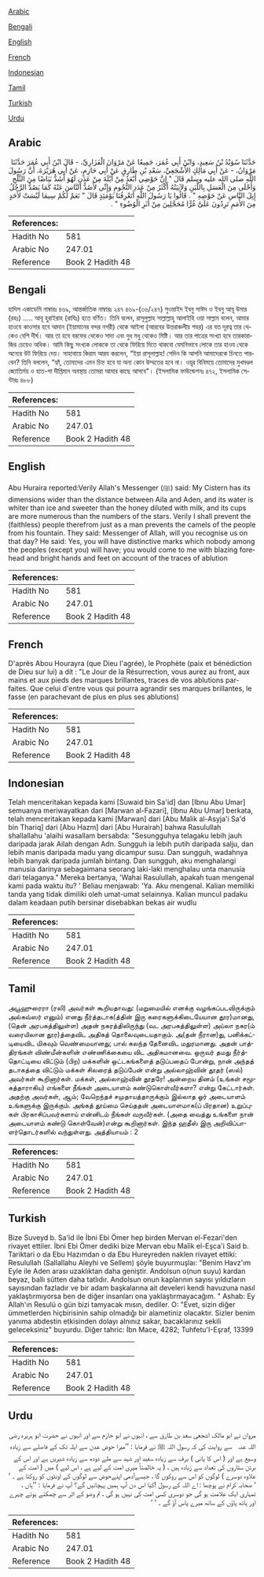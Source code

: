 [Arabic](#arabic)

[Bengali](#bengali)

[English](#english)

[French](#french)

[Indonesian](#indonesian)

[Tamil](#tamil)

[Turkish](#turkish)

[Urdu](#urdu)

## Arabic


<div dir="rtl" lang="ar" style={{fontSize:'larger',backgroundColor:'#f8f9fa',padding:20}}>
حَدَّثَنَا سُوَيْدُ بْنُ سَعِيدٍ، وَابْنُ أَبِي عُمَرَ، جَمِيعًا عَنْ مَرْوَانَ الْفَزَارِيِّ، - قَالَ ابْنُ أَبِي عُمَرَ حَدَّثَنَا مَرْوَانُ، - عَنْ أَبِي مَالِكٍ الأَشْجَعِيِّ، سَعْدِ بْنِ طَارِقٍ عَنْ أَبِي حَازِمٍ، عَنْ أَبِي هُرَيْرَةَ، أَنَّ رَسُولَ اللَّهِ صلى الله عليه وسلم قَالَ ‏"‏ إِنَّ حَوْضِي أَبْعَدُ مِنْ أَيْلَةَ مِنْ عَدَنٍ لَهُوَ أَشَدُّ بَيَاضًا مِنَ الثَّلْجِ وَأَحْلَى مِنَ الْعَسَلِ بِاللَّبَنِ وَلآنِيَتُهُ أَكْثَرُ مِنْ عَدَدِ النُّجُومِ وَإِنِّي لأَصُدُّ النَّاسَ عَنْهُ كَمَا يَصُدُّ الرَّجُلُ إِبِلَ النَّاسِ عَنْ حَوْضِهِ ‏"‏ ‏.‏ قَالُوا يَا رَسُولَ اللَّهِ أَتَعْرِفُنَا يَوْمَئِذٍ قَالَ ‏"‏ نَعَمْ لَكُمْ سِيمَا لَيْسَتْ لأَحَدٍ مِنَ الأُمَمِ تَرِدُونَ عَلَىَّ غُرًّا مُحَجَّلِينَ مِنْ أَثَرِ الْوُضُوءِ ‏"‏ ‏.‏
</div>
<div style={{backgroundColor:'#f8f9fa',padding:20, marginBottom: 10}}><table> <thead> <tr> <th>References:</th> <th></th> </tr> </thead> <tbody><tr><td>Hadith No</td><td>581</td></tr><tr><td>Arabic No</td><td>247.01</td></tr><tr><td>Reference</td><td>Book 2 Hadith 48</td></tr></tbody></table></div>

## Bengali


<div dir="ltr" lang="bn" style={{fontSize:'larger',backgroundColor:'#f8f9fa',padding:20}}>
হাদিস একাডেমি নাম্বারঃ ৪৬৯, আন্তর্জাতিক নাম্বারঃ ২৪৭ ৪৬৯-(৩৬/২৪৭) সুওয়াইদ ইবনু সাঈদ ও ইবনু আবূ উমার (রহঃ) ..... আবূ হুরাইরাহ (রাযিঃ) হতে বর্ণিত। তিনি বলেন, রাসূলুল্লাহ সাল্লাল্লাহু আলাইহি ওয়া সাল্লাম বলেন, আমার হাওযে কাওসার হবে আদান (ইয়ামানের বন্দর নগরী) থেকে আইলা (আরবের উত্তরাঞ্চলীয় শহর) এর যত দূরত্ব তার থেকেও বেশি দীর্ঘ। আর তা হবে বরফের থেকেও সাদা এবং দুধ মধু থেকেও মিষ্টি। আর তার পাত্রের সংখ্যা হবে তারকারাজির চেয়েও অধিক। আমি কিছু সংখ্যক লোককে তা থেকে ফিরিয়ে দিতে থাকবো যেমনিভাবে লোকে তার হাওয থেকে অন্যের উট ফিরিয়ে দেয়। সাহাবায়ে কিরাম আরয করলেন, “ইয়া রাসূলাল্লাহ! সেদিন কি আপনি আমাদেরকে চিনতে পারবেন? তিনি বললেন, “হ্যাঁ, তোমাদের এমন চিহ্ন হবে যা অন্য কোন উম্মতের হবে না। ওয়ূর বিনিময়ে তোমাদের মুখমণ্ডল জ্যোতির্ময় ও হাত-পা দীপ্তিমান অবস্থায় তোমরা আমার কাছে আসবে"। (ইসলামিক ফাউন্ডেশনঃ ৪৭২, ইসলামিক সেন্টারঃ ৪৮৮)
</div>
<div style={{backgroundColor:'#f8f9fa',padding:20, marginBottom: 10}}><table> <thead> <tr> <th>References:</th> <th></th> </tr> </thead> <tbody><tr><td>Hadith No</td><td>581</td></tr><tr><td>Arabic No</td><td>247.01</td></tr><tr><td>Reference</td><td>Book 2 Hadith 48</td></tr></tbody></table></div>

## English


<div dir="ltr" lang="en" style={{fontSize:'larger',backgroundColor:'#f8f9fa',padding:20}}>
Abu Huraira reported:Verily Allah's Messenger (ﷺ) said: My Cistern has its dimensions wider than the distance between Aila and Aden, and its water is whiter than ice and sweeter than the honey diluted with milk, and its cups are more numerous than the numbers of the stars. Verily I shall prevent the (faithless) people therefrom just as a man prevents the camels of the people from his fountain. They said: Messenger of Allah, will you recognise us on that day? He said: Yes, you will have distinctive marks which nobody among the peoples (except you) will have; you would come to me with blazing forehead and bright hands and feet on account of the traces of ablution
</div>
<div style={{backgroundColor:'#f8f9fa',padding:20, marginBottom: 10}}><table> <thead> <tr> <th>References:</th> <th></th> </tr> </thead> <tbody><tr><td>Hadith No</td><td>581</td></tr><tr><td>Arabic No</td><td>247.01</td></tr><tr><td>Reference</td><td>Book 2 Hadith 48</td></tr></tbody></table></div>

## French


<div dir="ltr" lang="fr" style={{fontSize:'larger',backgroundColor:'#f8f9fa',padding:20}}>
D'après Abou Hourayra (que Dieu l'agrée), le Prophète (paix et bénédiction de Dieu sur lui) a dit : "Le Jour de la Résurrection, vous aurez au front, aux mains et aux pieds des marques brillantes, traces de vos ablutions parfaites. Que celui d'entre vous qui pourra agrandir ses marques brillantes, le fasse (en parachevant de plus en plus ses ablutions)
</div>
<div style={{backgroundColor:'#f8f9fa',padding:20, marginBottom: 10}}><table> <thead> <tr> <th>References:</th> <th></th> </tr> </thead> <tbody><tr><td>Hadith No</td><td>581</td></tr><tr><td>Arabic No</td><td>247.01</td></tr><tr><td>Reference</td><td>Book 2 Hadith 48</td></tr></tbody></table></div>

## Indonesian


<div dir="ltr" lang="id" style={{fontSize:'larger',backgroundColor:'#f8f9fa',padding:20}}>
Telah menceritakan kepada kami [Suwaid bin Sa'id] dan [Ibnu Abu Umar] semuanya meriwayatkan dari [Marwan al-Fazari], [Ibnu Abu Umar] berkata, telah menceritakan kepada kami [Marwan] dari [Abu Malik al-Asyja'i Sa'd bin Thariq] dari [Abu Hazm] dari [Abu Hurairah] bahwa Rasulullah shallallahu 'alaihi wasallam bersabda: "Sesungguhya telagaku lebih jauh daripada jarak Ailah dengan Adn. Sungguh ia lebih putih daripada salju, dan lebih manis daripada madu yang dicampur susu. Dan sungguh, wadahnya lebih banyak daripada jumlah bintang. Dan sungguh, aku menghalangi manusia darinya sebagaimana seorang laki-laki menghalau unta manusia dari telaganya." Mereka bertanya, 'Wahai Rasulullah, apakah tuan mengenal kami pada waktu itu? ' Beliau menjawab: 'Ya. Aku mengenal. Kalian memiliki tanda yang tidak dimiliki oleh umat-umat selainnya. Kalian muncul padaku dalam keadaan putih bersinar disebabkan bekas air wudlu
</div>
<div style={{backgroundColor:'#f8f9fa',padding:20, marginBottom: 10}}><table> <thead> <tr> <th>References:</th> <th></th> </tr> </thead> <tbody><tr><td>Hadith No</td><td>581</td></tr><tr><td>Arabic No</td><td>247.01</td></tr><tr><td>Reference</td><td>Book 2 Hadith 48</td></tr></tbody></table></div>

## Tamil


<div dir="ltr" lang="ta" style={{fontSize:'larger',backgroundColor:'#f8f9fa',padding:20}}>
அபூஹுரைரா (ரலி) அவர்கள் கூறியதாவது: (மறுமையில் எனக்கு வழங்கப்படவிருக்கும் அல்கவ்ஸர் எனும்) எனது நீர்த்தடாக(த்தின் இரு கரைகளுக்கிடையேயான தூர)மானது, (தென் அரபகத்திலுள்ள) அதன் நகரத்திலிருந்து (வட அரபகத்திலுள்ள) அய்லா நகர(ம் வரையிலான தூர)த்தைவிட அதிகத் தொலைவுடையதாகும். அ(தன் நீரான)து, பனிக்கட்டியைவிட மிகவும் வெண்மையானது; பால் கலந்த தேனைவிட மதுரமானது. அதன் பாத்திரங்கள் விண்மீன்களின் எண்ணிக்கையை விட அதிகமானவை. ஒருவர் தமது நீர்த்தொட்டியை விட்டும் (பிற) மக்களின் ஒட்டகங்களைத் தடுப்பதைப் போன்று, நான் அந்தத் தடாகத்தை விட்டும் மக்கள் சிலரைத் தடுப்பேன் என்று அல்லாஹ்வின் தூதர் (ஸல்) அவர்கள் கூறினார்கள். மக்கள், அல்லாஹ்வின் தூதரே! அன்றைய தினம் (உங்கள் சமூகத்தாராகிய) எங்களை நீங்கள் அடையாளம் கண்டுகொள்வீர்களா? என்று கேட்டார்கள். அதற்கு அவர்கள், ஆம்; வேறெந்தச் சமுதாயத்தாருக்கும் இல்லாத ஓர் அடையாளம் உங்களுக்கு இருக்கும். அங்கத் தூய்மை செய்ததன் அடையாளமாக(ப் பிரதான) உறுப்புகள் பிரகாசிப்பவர்களாய் என்னிடம் நீங்கள் வருவீர்கள். (அதை வைத்து உங்களை நான் அடையாளம் கண்டு கொள்வேன்)என்று கூறினார்கள். இந்த ஹதீஸ் இரு அறிவிப்பாளர்தொடர்களில் வந்துள்ளது. அத்தியாயம் : 2
</div>
<div style={{backgroundColor:'#f8f9fa',padding:20, marginBottom: 10}}><table> <thead> <tr> <th>References:</th> <th></th> </tr> </thead> <tbody><tr><td>Hadith No</td><td>581</td></tr><tr><td>Arabic No</td><td>247.01</td></tr><tr><td>Reference</td><td>Book 2 Hadith 48</td></tr></tbody></table></div>

## Turkish


<div dir="ltr" lang="tr" style={{fontSize:'larger',backgroundColor:'#f8f9fa',padding:20}}>
Bize Suveyd b. Sa'id ile İbni Ebi Ömer hep birden Mervan el-Fezari'den rivayet ettiler. İbni Ebi Ömer dediki bize Mervan ebu Maîik el-Eşca'i Said b. Tariktari o da Ebu Hazımdan o da Ebu Hureyreden naklen rivayet ettiki: Resulullah (Sallallahu Aleyhi ve Sellem) şöyle buyurmuşlaı: "Benim Havz'ım Eyle ile Aden arası uzaklıktan daha geniştir. Andolsun o(nun suyu) kardan beyaz, ballı sütten daha tatlıdır. Andolsun onun kaplarının sayısı yıldızların sayısından fazladır ve bir adam başkalarına ait develeri kendi havuzuna nasıl yaklaştırmıyorsa ben de diğer insanları ona yaklaştırmayacağım. " Ashab: Ey Allah'ın Resulü o gün bizi tamyacak mısın, dediler. O: "Evet, sizin diğer ümmetlerden hiçbirisinin sahip olmadığı bir alametiniz olacaktır. Sizler benim yanıma abdestin etkisinden dolayı alnınız sakar, bacaklarınız sekili geleceksiniz" buyurdu. Diğer tahric: İbn Mace, 4282; Tuhfetu'I-Eşraf, 13399
</div>
<div style={{backgroundColor:'#f8f9fa',padding:20, marginBottom: 10}}><table> <thead> <tr> <th>References:</th> <th></th> </tr> </thead> <tbody><tr><td>Hadith No</td><td>581</td></tr><tr><td>Arabic No</td><td>247.01</td></tr><tr><td>Reference</td><td>Book 2 Hadith 48</td></tr></tbody></table></div>

## Urdu


<div dir="rtl" lang="ur" style={{fontSize:'larger',backgroundColor:'#f8f9fa',padding:20}}>
مروان نے ابو مالک اشجعی سعد بن طارق سے ، انہوں نے ابو حازم سے اور انہوں نے حضرت ابو ہریرہ ‌رضی ‌اللہ ‌عنہ ‌ ‌ سے روایت کی کہ رسول اللہ ﷺ نے فرمایا : ’’میرا حوض عدن سے ایلہ تک کے فاصلے سے زیادہ وسیع ہے اور ( اس کا پانی ) برف سے زیادہ سفید اور شہد سے ملے دودھ سے زیادہ شیریں ہے اور اس کے برتن ستاروں کی تعداد سے زیادہ ہیں ، ( یہ خالصتاً میری امت کے لیے ہے ، اس لیے ) میں ( امت کے علاوہ دوسرے ) لوگوں کو اس سے روکوں گا ، جیسےآدمی اپنےحوض سے لوگوں کے اونٹوں کو روکتا ہے ۔ ‘ ‘ صحابہ کرام نے پوچھا : اے اللہ کے رسول !کیا اس دن آپ ہمیں پہچانیں گے؟ آپ نے فرمایا : ’’ہاں ، تمہاری ایک علامت ہو گی جو دوسری کسی امت کی نہیں ہو گی ، تم وضو کے اثر سے چمکتے ہوئے چہرے اور ہاتھ پاؤں کے ساتھ میرے پاس آؤ گے ۔ ‘ ‘
</div>
<div style={{backgroundColor:'#f8f9fa',padding:20, marginBottom: 10}}><table> <thead> <tr> <th>References:</th> <th></th> </tr> </thead> <tbody><tr><td>Hadith No</td><td>581</td></tr><tr><td>Arabic No</td><td>247.01</td></tr><tr><td>Reference</td><td>Book 2 Hadith 48</td></tr></tbody></table></div>